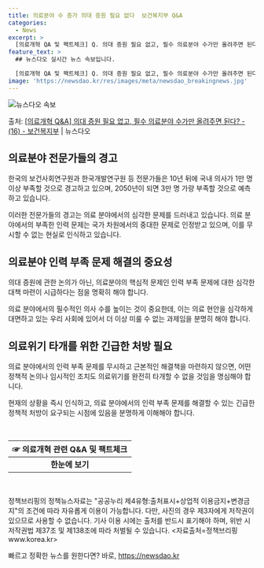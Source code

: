 ```yaml
---
title: 의료분야 수 증가 의대 증원 필요 없다  보건복지부 Q&A
categories:
  - News
excerpt: >
  [의료개혁 QA 및 팩트체크] Q. 의대 증원 필요 없고, 필수 의료분야 수가만 올려주면 된다?   문제의 …
feature_text: >
  ## 뉴스다오 실시간 뉴스 속보입니다.

  [의료개혁 QA 및 팩트체크] Q. 의대 증원 필요 없고, 필수 의료분야 수가만 올려주면 된다?   문제의 …
image: 'https://newsdao.kr/res/images/meta/newsdao_breakingnews.jpg'
---
```


![뉴스다오 속보](https://newsdao.kr/res/images/meta/newsdao_breakingnews.jpg)

<p>출처: <a href="https://newsdao.kr/3461" rel="dofollow">[의료개혁 Q&A] 의대 증원 필요 없고, 필수 의료분야 수가만 올려주면 된다? - (16) - 보건복지부</a> | 뉴스다오</p>

<h2 data-ke-size="size26">의료분야 전문가들의 경고</h2>
<p data-ke-size="size16">한국의 보건사회연구원과 한국개발연구원 등 전문가들은 10년 뒤에 국내 의사가 1만 명 이상 부족할 것으로 경고하고 있으며, 2050년이 되면 3만 명 가량 부족할 것으로 예측하고 있습니다.</p>
<p data-ke-size="size16">이러한 전문가들의 경고는 의료 분야에서의 심각한 문제를 드러내고 있습니다. 의료 분야에서의 부족한 인력 문제는 국가 차원에서의 중대한 문제로 인정받고 있으며, 이를 무시할 수 없는 현실로 인식하고 있습니다.</p>

<h2 data-ke-size="size26">의료분야 인력 부족 문제 해결의 중요성</h2>
<p data-ke-size="size16">의대 증원에 관한 논의가 아닌, 의료분야의 핵심적 문제인 인력 부족 문제에 대한 심각한 대책 마련이 시급하다는 점을 명확히 해야 합니다.</p>
<p data-ke-size="size16">의료 분야에서의 필수적인 의사 수를 높이는 것이 중요한데, 이는 의료 현안을 심각하게 대면하고 있는 우리 사회에 있어서 더 이상 미룰 수 없는 과제임을 분명히 해야 합니다.</p>

<h2 data-ke-size="size26">의료위기 타개를 위한 긴급한 처방 필요</h2>
<p data-ke-size="size16">의료 분야에서의 인력 부족 문제를 무시하고 근본적인 해결책을 마련하지 않으면, 어떤 정책적 논의나 임시적인 조치도 의료위기를 완전히 타개할 수 없을 것임을 명심해야 합니다.</p>
<p data-ke-size="size16">현재의 상황을 즉시 인식하고, 의료 분야에서의 인력 부족 문제를 해결할 수 있는 긴급한 정책적 처방이 요구되는 시점에 있음을 분명하게 이해해야 합니다.</p>

<p data-ke-size="size16">&nbsp;</p>
<table>
	<thead>
		<tr>
			<th>☞ 의료개혁 관련 Q&A 및 팩트체크</th>
		</tr>
	</thead>
	<tbody>
		<tr>
			<td style="text-align: center; height: 17px;"><b>한눈에 보기</b></td>
		</tr>
	</tbody>
</table>
<p data-ke-size="size16">&nbsp;</p>
<p data-ke-size="size16">정책브리핑의 정책뉴스자료는 "공공누리 제4유형:출처표시+상업적 이용금지+변경금지"의 조건에 따라 자유롭게 이용이 가능합니다. 다만, 사진의 경우 제3자에게 저작권이 있으므로 사용할 수 없습니다. 기사 이용 시에는 출처를 반드시 표기해야 하며, 위반 시 저작권법 제37조 및 제138조에 따라 처벌될 수 있습니다. <자료출처=정책브리핑 www.korea.kr></p> 

빠르고 정확한 뉴스를 원한다면? 바로, <a href="https://newsdao.kr" rel="dofollow">https://newsdao.kr</a>


